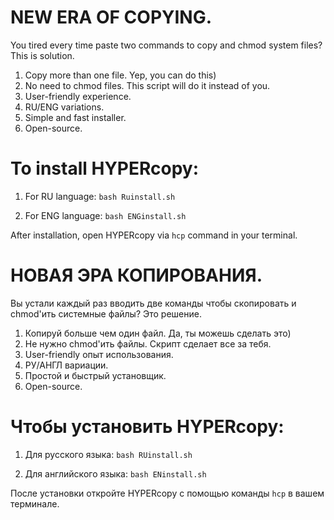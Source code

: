 # NEW ERA OF COPYING.

You tired every time paste two commands to copy and chmod system files? This is solution.

1. Copy more than one file. Yep, you can do this)
2. No need to chmod files. This script will do it instead of you.
3. User-friendly experience.
4. RU/ENG variations.
5. Simple and fast installer.
6. Open-source.

# To install HYPERcopy:

1. For RU language:
``bash Ruinstall.sh``

2. For ENG language:
``bash ENGinstall.sh``

After installation, open HYPERcopy via ``hcp`` command in your terminal.

# НОВАЯ ЭРА КОПИРОВАНИЯ.

Вы устали каждый раз вводить две команды чтобы скопировать и chmod'ить системные файлы? Это решение.

1. Копируй больше чем один файл. Да, ты можешь сделать это)
2. Не нужно chmod'ить файлы. Скрипт сделает все за тебя.
3. User-friendly опыт использования.
4. РУ/АНГЛ вариации.
5. Простой и быстрый установщик.
6. Open-source.

# Чтобы установить HYPERcopy:

1. Для русского языка:
``bash RUinstall.sh``

2. Для английского языка:
``bash ENinstall.sh``

После установки откройте HYPERcopy с помощью команды ``hcp`` в вашем терминале.

